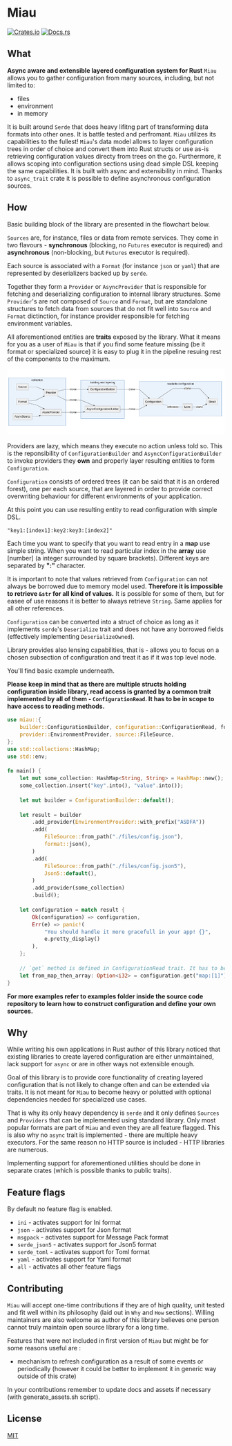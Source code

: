 # Miau
[![Crates.io](https://img.shields.io/crates/d/miau.svg)](https://crates.io/crates/miau)
[![Docs.rs](https://docs.rs/miau/badge.svg)](https://docs.rs/miau/)
## What

**Async aware and extensible layered configuration system for Rust**
`Miau` allows you to gather configuration from many sources, including, but not limited to:
* files
* environment
* in memory

It is built around `Serde` that does heavy lifitng part of transforming data formats into other ones. It is battle tested and perfromant.
`Miau` utilizes its capabilities to the fullest!
`Miau`'s data model allows to layer configuration trees in order of choice and convert them into Rust structs
or use as-is retrieving configuration values directy from trees on the go.
Furthermore, it allows scoping into configuration sections using dead simple DSL keeping the same capabilities.
It is built with async and extensibility in mind. Thanks to `async_trait` crate it is possible to define asynchronous configuration sources.

## How

Basic building block of the library are presented in the flowchart below.

`Sources` are, for instance, files or data from remote services. They come in two flavours - **synchronous** (blocking, no `Futures` executor is required) and **asynchronous** (non-blocking, but `Futures` executor is required).

Each source is associated with a `Format` (for instance `json` or `yaml`) that are represented by deserializers backed up by `serde`.

Together they form a `Provider` or `AsyncProvider` that is responsible for fetching and deserializing configuration to internal library structures. Some `Provider`'s are not composed of `Source` and `Format`, but are standalone structures to fetch data from sources that do not fit well into `Source` and `Format` dictinction, for instance provider responsible for fetching environment variables.

All aforementioned entities are **traits** exposed by the library. What it means for you as a user of `Miau` is that if you find some feature missing (be it format or specialized source) it is easy to plug it in the pipeline resuing rest of the components to the maximum.

![flow of data](./assets/basicflow.png)

Providers are lazy, which means they execute no action unless told so. This is the reponsibility of `ConfigurationBuilder` and `AsyncConfigurationBuilder` to invoke providers they **own** and properly layer resulting entities to form `Configuration`.

`Configuration` consists of ordered trees (it can be said that it is an ordered forest), one per each source, that are layered in order to provide correct overwriting behaviour for different environments of your application.

At this point you can use resulting entity to read configuration with simple DSL.

```
"key1:[index1]:key2:key3:[index2]"
```

Each time you want to specify that you want to read entry in a **map** use simple string. When you want to read particular index in the **array** use [number] (a integer surrounded by square brackets). Different keys are separated by **":"** character.

It is important to note that values retrieved from `Configuration` can not always be borrowed due to memory model used. **Therefore it is impossible to retrieve `&str` for all kind of values.** It is possible for some of them, but for easee of use reasons it is better to always retrieve `String`. Same applies for all other references.

`Configuration` can be converted into a struct of choice as long as it implements `serde`'s `Deserialize` trait and does not have any borrowed fields (effectively implementing `DeserializeOwned`).

Library provides also lensing capabilities, that is - allows you to focus on a chosen subsection of configuration and treat it as if it was top level node.

You'll find basic example underneath.

**Please keep in mind that as there are multiple structs holding configuration inside library, read access is granted by a common trait implemented by all of them - `ConfigurationRead`. It has to be in scope to have access to reading methods.**

```rust
use miau::{
    builder::ConfigurationBuilder, configuration::ConfigurationRead, format, format::Json5,
    provider::EnvironmentProvider, source::FileSource,
};
use std::collections::HashMap;
use std::env;

fn main() {
    let mut some_collection: HashMap<String, String> = HashMap::new();
    some_collection.insert("key".into(), "value".into());

    let mut builder = ConfigurationBuilder::default();

    let result = builder
        .add_provider(EnvironmentProvider::with_prefix("ASDFA")) 
        .add(
            FileSource::from_path("./files/config.json"), 
            format::json(),
        )
        .add(
            FileSource::from_path("./files/config.json5"),
            Json5::default(), 
        )
        .add_provider(some_collection)
        .build();

    let configuration = match result {
        Ok(configuration) => configuration,
        Err(e) => panic!(
            "You should handle it more gracefull in your app! {}",
            e.pretty_display()
        ),
    };

    // `get` method is defined in ConfigurationRead trait. It has to be in scope!
    let from_map_then_array: Option<i32> = configuration.get("map:[1]");
}
```


**For more examples refer to examples folder inside the source code repository to learn how to construct configuration and define your own sources.**

## Why

While writing his own applications in Rust author of this library noticed that existing libraries to create layered configuration are either unmaintained, lack support for `async` or are in other ways not extensible enough.

Goal of this library is to provide core functionality of creating layered configuration that is not likely to change often and can be extended via traits. It is not meant for `Miau` to become heavy or polutted with optional dependencies needed for specialized use cases.

That is why its only heavy dependency is `serde` and it only defines `Sources` and `Providers` that can be implemented using standard library. Only most popular formats are part of `Miau` and even they are all feature flagged. This is also why no `async` trait is implemented - there are multiple heavy executors. For the same reason no HTTP source is included - HTTP libraries are numerous.

Implementing support for aforementioned utilities should be done in separate crates (which is possible thanks to public traits).

## Feature flags

By default no feature flag is enabled.

* `ini` - activates support for Ini format
* `json` - activates support for Json format
* `msgpack` - activates support for Message Pack format
* `serde_json5` - activates support for Json5 format
* `serde_toml` - activates support for Toml format
* `yaml` - activates support for Yaml format
* `all` - activates all other feature flags

## Contributing

`Miau` will accept one-time contributions if they are of high quality, unit tested and fit well within its philosophy (laid out in `Why` and `How` sections). Willing maintainers are also welcome as author of this library believes one person cannot truly maintain open source library for a long time.

Features that were not included in first version of `Miau` but might be for some reasons useful are :
* mechanism to refresh configuration as a result of some events or periodically (however it could be better to implement it in generic way outside of this crate)

In your contributions remember to update docs and assets if necessary (with generate_assets.sh script).

## License

[MIT](./LICENSE.md)